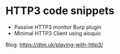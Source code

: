 # HTTP3 code snippets

* Passive HTTP3 monitor Burp plugin
* Minimal HTTP3 Client using aioquic

Blog: https://dtm.uk/playing-with-http3/

